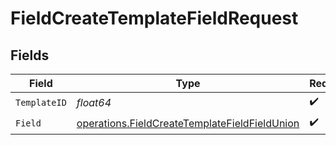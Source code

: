 # FieldCreateTemplateFieldRequest


## Fields

| Field                                                                                                          | Type                                                                                                           | Required                                                                                                       | Description                                                                                                    |
| -------------------------------------------------------------------------------------------------------------- | -------------------------------------------------------------------------------------------------------------- | -------------------------------------------------------------------------------------------------------------- | -------------------------------------------------------------------------------------------------------------- |
| `TemplateID`                                                                                                   | *float64*                                                                                                      | :heavy_check_mark:                                                                                             | N/A                                                                                                            |
| `Field`                                                                                                        | [operations.FieldCreateTemplateFieldFieldUnion](../../models/operations/fieldcreatetemplatefieldfieldunion.md) | :heavy_check_mark:                                                                                             | N/A                                                                                                            |